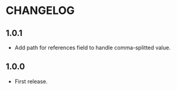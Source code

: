 # CHANGELOG

## 1.0.1

* Add path for references field to handle comma-splitted value.

## 1.0.0

* First release.
